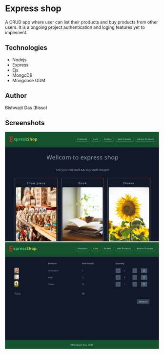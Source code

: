 # Express shop

A CRUD app where user can list their products and buy products from other users. It is a ongoing project authentication and loging features yet to implement.

## Technologies

- Nodejs
- Express
- Ejs
- MongoDB
- Mongoose ODM

## Author

Bishwajit Das (Bisso)

## Screenshots

![projuct img](public/img/project_screenshot.png)
![project img](public/img/project_screenshot2.png)
